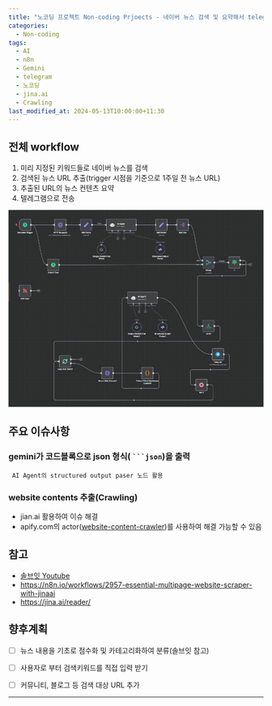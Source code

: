 ```yaml
---
title: "노코딩 프로젝트 Non-coding Prjoects - 네이버 뉴스 검색 및 요약해서 telegram으로 보내기 (n8n 이용)"
categories:
  - Non-coding
tags:
  - AI
  - n8n
  - Gemini
  - telegram
  - 노코딩
  - jina.ai
  - Crawling
last_modified_at: 2024-05-13T10:00:00+11:30
---
```


## 전체 workflow

1. 미리 지정된 키워드들로 네이버 뉴스를 검색
2. 검색된 뉴스 URL 추출(trigger 시점을 기준으로 1주일 전 뉴스 URL)
3. 추출된 URL의 뉴스 컨텐츠 요약
4. 텔레그램으로 전송


![네이버 뉴스 스크래핑(1차)](/assets/images/NAVER%20NEWS_V1.0.png)



## 주요 이슈사항

### gemini가 코드블록으로 json 형식( ` ```json `)을 출력
     AI Agent의 structured output paser 노드 활용
### website contents 추출(Crawling)
- jian.ai 활용하여 이슈 해결
- apify.com의 actor([website-content-crawler](https://apify.com/apify/website-content-crawler))를 사용하여 해결 가능할 수 있음


## 참고 
- [솔브잇 Youtube](https://youtube.com/watch?v=T5va0A7wvHk&si=5xEwNEqyGTzO_YdO)
- https://n8n.io/workflows/2957-essential-multipage-website-scraper-with-jinaai
- https://jina.ai/reader/



## 향후계획
   - [ ] 뉴스 내용을 기초로 점수화 및 카테고리화하여 분류(솔브잇 참고)
   - [ ] 사용자로 부터 검색키워드를 직접 입력 받기 
   - [ ] 커뮤니티, 블로그 등 검색 대상 URL 추가


---

